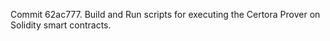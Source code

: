 Commit 62ac777.                    Build and Run scripts for executing the Certora Prover on Solidity smart contracts.